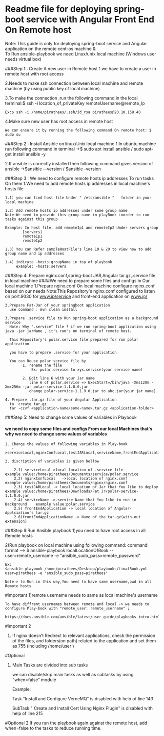 # Readme file for deploying spring-boot service with Angular Front End On Remote host
Note: This guide is only for deploying spring-boot service and Angular application on the remote cent-os machine &  
To Run ansible-playbook we need Linux/unix local machine (Windows user needs virtual box)

###Step 1 : Create A new user in Remote host
1.we have to create a  user in remote host with root access

2.Needs to make ssh connection between local machine and remote machine (by using public key of local machine)

3.To make the connection ,run the following command in the local terminal:$ ssh -i location_of_privateKey remoteUsername@remote_Ip

    Ex:$ ssh -i /home/pirathees/.ssh/id_rsa pirathees@20.10.158.40

4.Make sure new user has root access in remote host 
    
    We can ensure it by running the following command On remote host: $ sudo su

###Step 2 : Install Ansible on linux/Unix local machine
1.In ubuntu machine run following command in terminal ->$ sudo apt install ansible / sudo apt-get install ansible -y

2.If ansible is correctly installed then following command gives version of ansible ->$ansible --version / $ansible -version

###Step 3 : We need to configure remote hosts ip addresses To run tasks On them
1.We need to add remote hosts ip addresses in local machine's hosts file

    1.1) you can find host file Under " /etc/ansible "   folder in your local machine
    
    1.2) Add remote hosts ip addresses under some group name
    Note:We need to provide this group name in playBook inorder to run tasks against this group

    Example: In host file, add remoteIp1 and remoteIp2 Under servers group
            [servers]
            remoteIp1
            remoteIp2
    
    1.3) You can Refer sampleHostFile's line 19 & 20 to view how to add group name and ip addresses

    1.4) indicate -hosts:groupName in top of playbook
         example: -hosts:servers

###Step 4: Prepare nginx.conf,spring-boot JAR,Angular tar.gz,.service file in local machine
####We need to prepare some files and configs in Our local machine
    1.Prepare nginx.conf On local machine
      configure nginx.conf based on our needs
      Note:This Repository's nginx.conf configured to listen on port:9030 for www.ip/service
      and front-end application on www.ip/
    
    2.Prepare Fat-Jar of your springboot application
      use command : mvn clean install

    3.Prepare .service file to Run spring-boot application as a background service 
      Note: Why ".service" file ? if we run spring-boot application using java -jar jarName , it's run's on terminal of remote host.

      This Repository's polar.service file prepared for run polar application
        
      you have to prepare .service for your application
        
      You can Reuse polar.service file by
            1. rename the file
                Ex: polar.service to xyx.service(your service name)

            2. Edit line 6 with your Jar name
               line 6 of polar.service => ExecStart=/bin/java -Xms128m -Xmx256m -jar polar-service-1.1.0.0.jar
               change polar-service-1.1.0.0.jar to abc.jar(your jar name)

    4. Prepare .tar.gz file of your Angular Application
      to  create tar.gz
      tar -czvf <application-name/some-name>.tar.gz <application-folder>

###Step 5: Need to change some values of variables in Playbook
#### we need to copy some files and configs From our local Machines that's why we need to change some values of variables

    1. Change the values of following variables in Play-book
       ->serviceLocal,nginxConfLocal,testJARLocal,serviceName,frontEndApplication,frontEndApplicationName
    
    2. discription of variables is given bellow

        2.1) serviceLocal->local location of .service file                     example value:/home/pirathees/Documents/service/polar.service
        2.2) nginxConfLocal   ->local location of nginx.conf                   example value:/home/pirathees/Documents/nginx/nginx.conf
        2.3) testJARLocal -> local location of Jar that You like to deploy     example value:/home/pirathees/Downloads/Fat Jr/polar-service-1.1.0.0.jar
        2.4) serviceName ->.service Name that You like to run in Background    example value:polar.service
        2.5) frontEndApplication -> local location of Angular-Applciation's tar.gz
        2.6)frontEndApplicationName -> Name of the tar.gz(with-out extension)


###Step 6:Run Ansible playbook
1)you need to have root access in all Remote hosts

2)Run playbook on local machine using following command:
command format --> $ ansible-playbook localLocationOfBook --user=remote_username -e "ansible_sudo_pass=remote_password"

    Ex:
    $ansible-playbook /home/pirathees/Desktop/playbooks/finalBook.yml --user=pirathees -e "ansible_sudo_pass=pirathees"

    Note-> to Run in this way,You need to have same username,pwd in all Remote hosts


#important
1)remote username needs to same as local machine's username

    To have diffrent usernames between remote and local -> we needs to configure Play-book with "remote_user: remote_username" ;
    
    https://docs.ansible.com/ansible/latest/user_guide/playbooks_intro.html
    
#important 2
1) If nginx doesn't Redirect to relevant applications, check the permission of the files, and folders(on path) related to the application and set them as 755
(including /home/user )

#Optional
1) Main Tasks are divided into sub tasks

   we can disable/skip main tasks  as well as subtasks by using "when=false" module
    
   Example:

      Task "Install and Configure VerneMQ" is disabled with help of line 143

      SubTask " Create and Install Cert Using Nginx Plugin" is disabled with help of line 215

#Optional 2
If you run the playbook again against the remote host, add when=false to the tasks to reduce running time.
    


